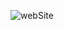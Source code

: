![webSite](https://user-images.githubusercontent.com/117565380/209794918-3e294c10-a9ec-4df1-a4be-1f0f91a89449.jpg)
